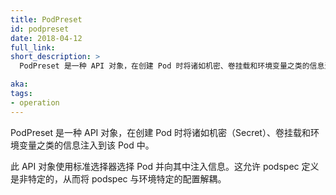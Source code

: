 ```yaml
---
title: PodPreset
id: podpreset
date: 2018-04-12
full_link: 
short_description: >
  PodPreset 是一种 API 对象，在创建 Pod 时将诸如机密、卷挂载和环境变量之类的信息注入到该 Pod 中。

aka: 
tags:
- operation
---
```


<!--
---
title: PodPreset
id: podpreset
date: 2018-04-12
full_link: 
short_description: >
  An API object that injects information such as secrets, volume mounts, and environment variables into pods at creation time.

aka: 
tags:
- operation
---
-->

<!--
 An API object that injects information such as secrets, volume mounts, and environment variables into pods at creation time.
-->
PodPreset 是一种 API 对象，在创建 Pod 时将诸如机密（Secret）、卷挂载和环境变量之类的信息注入到该 Pod 中。

<!--more--> 

<!--
This object chooses the pods to inject information into using standard selectors. This allows the podspec definitions to be nonspecific, decoupling the podspec from environment specific configuration.
-->

此 API 对象使用标准选择器选择 Pod 并向其中注入信息。这允许 podspec 定义是非特定的，从而将 podspec 与环境特定的配置解耦。
